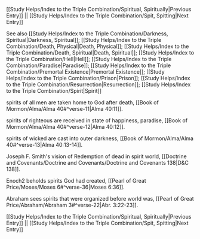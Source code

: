 [[Study Helps/Index to the Triple Combination/Spiritual, Spiritually|Previous Entry]]  ||  [[Study Helps/Index to the Triple Combination/Spit, Spitting|Next Entry]]

 See also [[Study Helps/Index to the Triple Combination/Darkness, Spiritual|Darkness, Spiritual]]; [[Study Helps/Index to the Triple Combination/Death, Physical|Death, Physical]]; [[Study Helps/Index to the Triple Combination/Death, Spiritual|Death, Spiritual]]; [[Study Helps/Index to the Triple Combination/Hell|Hell]]; [[Study Helps/Index to the Triple Combination/Paradise|Paradise]]; [[Study Helps/Index to the Triple Combination/Premortal Existence|Premortal Existence]]; [[Study Helps/Index to the Triple Combination/Prison|Prison]]; [[Study Helps/Index to the Triple Combination/Resurrection|Resurrection]]; [[Study Helps/Index to the Triple Combination/Spirit|Spirit]]

 spirits of all men are taken home to God after death, [[Book of Mormon/Alma/Alma 40#^verse-11|Alma 40:11]].

 spirits of righteous are received in state of happiness, paradise, [[Book of Mormon/Alma/Alma 40#^verse-12|Alma 40:12]].

 spirits of wicked are cast into outer darkness, [[Book of Mormon/Alma/Alma 40#^verse-13|Alma 40:13-14]].

 Joseph F. Smith's vision of Redemption of dead in spirit world, [[Doctrine and Covenants/Doctrine and Covenants/Doctrine and Covenants 138|D&C 138]].

 Enoch2 beholds spirits God had created, [[Pearl of Great Price/Moses/Moses 6#^verse-36|Moses 6:36]].

 Abraham sees spirits that were organized before world was, [[Pearl of Great Price/Abraham/Abraham 3#^verse-22|Abr. 3:22-23]].

[[Study Helps/Index to the Triple Combination/Spiritual, Spiritually|Previous Entry]]  ||  [[Study Helps/Index to the Triple Combination/Spit, Spitting|Next Entry]]